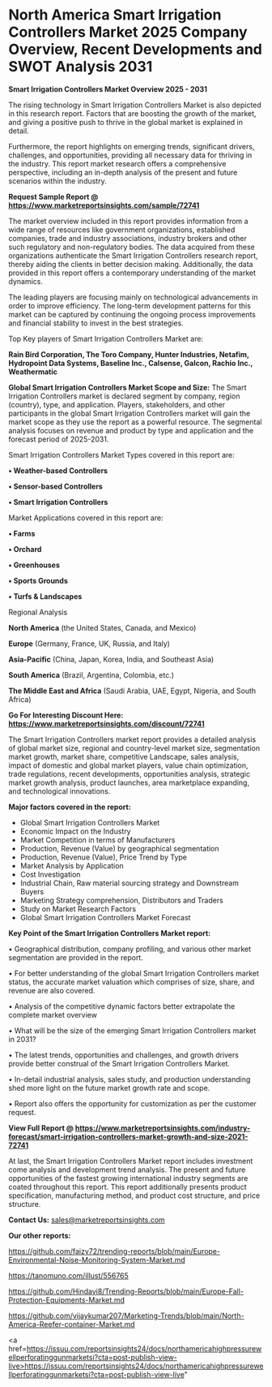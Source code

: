 # North America Smart Irrigation Controllers Market 2025 Company Overview, Recent Developments and SWOT Analysis 2031

<Strong> Smart Irrigation Controllers Market Overview 2025 - 2031</strong>

The rising technology in Smart Irrigation Controllers Market is also depicted in this research report. Factors that are boosting the growth of the market, and giving a positive push to thrive in the global market is explained in detail.

Furthermore, the report highlights on emerging trends, significant drivers, challenges, and opportunities, providing all necessary data for thriving in the industry. This report market research offers a comprehensive perspective, including an in-depth analysis of the present and future scenarios within the industry.

<strong>Request Sample Report @ <a href=https://www.marketreportsinsights.com/sample/72741>https://www.marketreportsinsights.com/sample/72741</a></strong>

The market overview included in this report provides information from a wide range of resources like government organizations, established companies, trade and industry associations, industry brokers and other such regulatory and non-regulatory bodies. The data acquired from these organizations authenticate the Smart Irrigation Controllers research report, thereby aiding the clients in better decision making. Additionally, the data provided in this report offers a contemporary understanding of the market dynamics.

The leading players are focusing mainly on technological advancements in order to improve efficiency. The long-term development patterns for this market can be captured by continuing the ongoing process improvements and financial stability to invest in the best strategies.

Top Key players of Smart Irrigation Controllers Market are:

<strong>Rain Bird Corporation, The Toro Company, Hunter Industries, Netafim, Hydropoint Data Systems, Baseline Inc., Calsense, Galcon, Rachio Inc., Weathermatic</strong>

<strong><b>Global Smart Irrigation Controllers Market Scope and Size:</b></strong>
The Smart Irrigation Controllers market is declared segment by company, region (country), type, and application. Players, stakeholders, and other participants in the global Smart Irrigation Controllers market will gain the market scope as they use the report as a powerful resource. The segmental analysis focuses on revenue and product by type and application and the forecast period of 2025-2031.

Smart Irrigation Controllers Market Types covered in this report are:

<strong>• Weather-based Controllers

• Sensor-based Controllers

• Smart Irrigation Controllers</strong>

Market Applications covered in this report are:

<strong>• Farms

• Orchard

• Greenhouses

• Sports Grounds

• Turfs & Landscapes</strong> 

Regional Analysis

<strong>North America</strong> (the United States, Canada, and Mexico)

<strong>Europe</strong> (Germany, France, UK, Russia, and Italy)

<strong>Asia-Pacific</strong> (China, Japan, Korea, India, and Southeast Asia)

<strong>South America</strong> (Brazil, Argentina, Colombia, etc.)

<strong>The Middle East and Africa</strong> (Saudi Arabia, UAE, Egypt, Nigeria, and South Africa)

<strong>Go For Interesting Discount Here: <a href=https://www.marketreportsinsights.com/discount/72741>https://www.marketreportsinsights.com/discount/72741</a></strong>

The Smart Irrigation Controllers market report provides a detailed analysis of global market size, regional and country-level market size, segmentation market growth, market share, competitive Landscape, sales analysis, impact of domestic and global market players, value chain optimization, trade regulations, recent developments, opportunities analysis, strategic market growth analysis, product launches, area marketplace expanding, and technological innovations.

<strong><b>Major factors covered in the report:</b></strong>
<ul>
  <li>Global Smart Irrigation Controllers Market </li>
  <li>Economic Impact on the Industry</li>
  <li>Market Competition in terms of Manufacturers</li>
  <li>Production, Revenue (Value) by geographical segmentation</li>
  <li>Production, Revenue (Value), Price Trend by Type</li>
  <li>Market Analysis by Application</li>
  <li>Cost Investigation</li>
  <li>Industrial Chain, Raw material sourcing strategy and Downstream Buyers</li>
  <li>Marketing Strategy comprehension, Distributors and Traders</li>
  <li>Study on Market Research Factors</li>
  <li>Global Smart Irrigation Controllers Market Forecast</li>
</ul>

<strong><b>Key Point of the Smart Irrigation Controllers Market report:</b></strong>

• Geographical distribution, company profiling, and various other market segmentation are provided in the report.

• For better understanding of the global Smart Irrigation Controllers market status, the accurate market valuation which comprises of size, share, and revenue are also covered.

• Analysis of the competitive dynamic factors better extrapolate the complete market overview

• What will be the size of the emerging Smart Irrigation Controllers market in 2031?

• The latest trends, opportunities and challenges, and growth drivers provide better construal of the Smart Irrigation Controllers Market.

• In-detail industrial analysis, sales study, and production understanding shed more light on the future market growth rate and scope.

• Report also offers the opportunity for customization as per the customer request.

<strong><b>View Full Report @ <a href=https://www.marketreportsinsights.com/industry-forecast/smart-irrigation-controllers-market-growth-and-size-2021-72741>https://www.marketreportsinsights.com/industry-forecast/smart-irrigation-controllers-market-growth-and-size-2021-72741</a></b></strong>


At last, the Smart Irrigation Controllers Market report includes investment come analysis and development trend analysis. The present and future opportunities of the fastest growing international industry segments are coated throughout this report. This report additionally presents product specification, manufacturing method, and product cost structure, and price structure.

<strong>Contact Us:</strong>
sales@marketreportsinsights.com

<strong>Our other reports:</strong>

<a href=https://github.com/faizy72/trending-reports/blob/main/Europe-Environmental-Noise-Monitoring-System-Market.md>https://github.com/faizy72/trending-reports/blob/main/Europe-Environmental-Noise-Monitoring-System-Market.md</a>

<a href=https://tanomuno.com/illust/556765>https://tanomuno.com/illust/556765</a>

<a href=https://github.com/Hindavi8/Trending-Reports/blob/main/Europe-Fall-Protection-Equipments-Market.md>https://github.com/Hindavi8/Trending-Reports/blob/main/Europe-Fall-Protection-Equipments-Market.md</a>

<a href=https://github.com/vijaykumar207/Marketing-Trends/blob/main/North-America-Reefer-container-Market.md>https://github.com/vijaykumar207/Marketing-Trends/blob/main/North-America-Reefer-container-Market.md</a>

<a href=https://issuu.com/reportsinsights24/docs/northamericahighpressurewellperforatinggunmarketsi?cta=post-publish-view-live>https://issuu.com/reportsinsights24/docs/northamericahighpressurewellperforatinggunmarketsi?cta=post-publish-view-live</a>"
